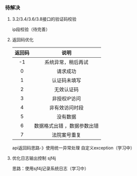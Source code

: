 ### 待解决

1. 3.2/3.4/3.6/3.8接口的验证码校验

   ip段校验（待完善）

2. 返回码优化

   | **返回码** |          **说明**           |
   | :--------: | :-------------------------: |
   |     -1     |     系统异常，稍后再试      |
   |     0      |          请求成功           |
   |     1      |        认证码未填写         |
   |     2      |         无效认证码          |
   |     3      |        非授权IP访问         |
   |     4      |       非有效访问时段        |
   |     5      |          没有数据           |
   |     6      | 数据格式出错 ，数据参数出错 |
   |     7      |        法院案号重复         |

   api返回码思路-》使用统一异常处理 自定义exception（学习中）

3. 优化日志输出控制 sjf4j

   思路：使用sjf4j记录系统日志（学习中）
